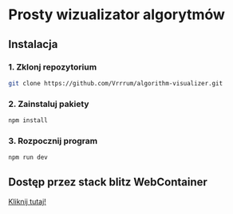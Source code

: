 # Prosty wizualizator algorytmów  

## Instalacja

### 1. Zklonj repozytorium
```Bash
git clone https://github.com/Vrrrum/algorithm-visualizer.git
```

### 2. Zainstaluj pakiety
```Bash
npm install
```

### 3. Rozpocznij program
```Bash 
npm run dev
```
## Dostęp przez stack blitz WebContainer
[Kliknij tutaj!](https://stackblitz.com/~/github.com/Vrrrum/algorithm-visualizer)